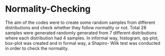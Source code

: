 # Normality-Checking

The aim of the codes were to create some random samples from different
distributions and check whether they follow normality or not. Total 28 samples
were generated randomly generated from 7 different distributions where each
distribution had 4 samples. In informal way, histogram, qq-plot, box-plot was
created and in formal way, a Shapiro- Wilk test was conducted in order to check
the normality.
